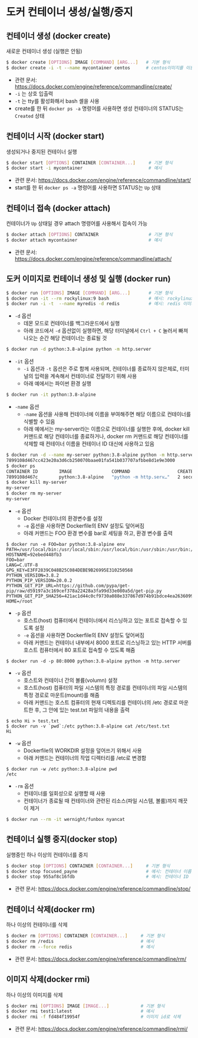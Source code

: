 # 도커 컨테이너 생성/실행/중지

##  컨테이너 생성 (docker create)
새로운 컨테이너 생성 (실행은 안됨)
```bash
$ docker create [OPTIONS] IMAGE [COMMAND] [ARG...]   # 기본 형식
$ docker create -i -t --name mycontainer centos      # centos이미지를 이용해 mycontainer 컨테이너 생성
```
- 관련 문서: https://docs.docker.com/engine/reference/commandline/create/
- `-i` 는 상호 입출력
- `-t` 는 tty를 활성화해서 bash 셸을 사용
- create를 한 뒤 `docker ps -a` 명령어를 사용하면 생성 컨테이너의 STATUS는 `Created` 상태

##  컨테이너 시작 (docker start)
생성되거나 중지된 컨테이너 실행
```bash
$ docker start [OPTIONS] CONTAINER [CONTAINER...]     # 기본 형식
$ docker start -i mycontainer                         # 예시
```
- 관련 문서: https://docs.docker.com/engine/reference/commandline/start/
- start를 한 뒤 `docker ps -a` 명령어를 사용하면 STATUS는 `Up` 상태

##  컨테이너 접속 (docker attach)
컨테이너가 `Up` 상태일 경우 attach 명령어를 사용해서 접속이 가능
```bash
$ docker attach [OPTIONS] CONTAINER                   # 기본 형식
$ docker attach mycontainer                           # 예시
```
- 관련 문서: https://docs.docker.com/engine/reference/commandline/attach/


##  도커 이미지로 컨테이너 생성 및 실행 (docker run)

```bash
$ docker run [OPTIONS] IMAGE [COMMAND] [ARG...]       # 기본 형식
$ docker run -it --rm rockylinux:9 bash               # 예시: rockylinux:9 이미지를 사용해서, 이어지는 bash 명령어를 실행(exit로 탈출)
$ docker run -i -t  --name myredis -d redis           # 예시: redis 이미지를 사용해서 myredis로 컨테이너 이름을 지정하고, 실행
```

* ```-d``` 옵션
  * 데몬 모드로 컨테이너를 백그라운드에서 실행
  * 아래 코드에서 ```-d``` 옵션없이 실행하면, 해당 터미널에서 ```Ctrl + C``` 눌러서 빠져나오는 순간 해당 컨테이너는 종료될 것
```bash
$ docker run -d python:3.8-alpine python -m http.server
```

* ```-it``` 옵션
  * ```-i``` 옵션과 ```-t``` 옵션은 주로 함께 사용되며, 컨테이너를 종료하지 않은체로, 터미널의 입력을 계속해서 컨테이너로 전달하기 위해 사용
  * 아래 예에서는 파이썬 환경 실행
```bash
$ docker run -it python:3.8-alpine
```

* ```-name``` 옵션
  * ```-name``` 옵션을 사용해 컨테이너에 이름을 부여해주면 해당 이름으로 컨테이너를 식별할 수 있음
  * 아래 예에서는 my-server라는 이름으로 컨테이너를 실행한 후에, docker kill 커맨드로 해당 컨테이너를 종료하거나, docker rm 커맨드로 해당 컨테이너를 삭제할 때 컨테이너 이름을 컨테이너 ID 대신에 사용하고 있음
```bash
$ docker run -d --name my-server python:3.8-alpine python -m http.server
7899108d467cc423e20a3d6cb250070baae01fa541b037707afbbe8d1e9e3000
$ docker ps
CONTAINER ID        IMAGE               COMMAND                  CREATED             STATUS              PORTS               NAMES
7899108d467c        python:3.8-alpine   "python -m http.serv…"   2 seconds ago       Up 3 second                             my-server
$ docker kill my-server
my-server
$ docker rm my-server
my-server
```

* ```-e``` 옵션
  * Docker 컨테이너의 환경변수를 설정
  * ```-e``` 옵션을 사용하면 Dockerfile의 ENV 설정도 덮어써짐
  * 아래 커맨드는 FOO 환경 변수를 bar로 세팅을 하고, 환경 변수를 출력

```
$ docker run -e FOO=bar python:3.8-alpine env
PATH=/usr/local/bin:/usr/local/sbin:/usr/local/bin:/usr/sbin:/usr/bin:/sbin:/bin
HOSTNAME=92ebed448fb3
FOO=bar
LANG=C.UTF-8
GPG_KEY=E3FF2839C048B25C084DEBE9B26995E310250568
PYTHON_VERSION=3.8.2
PYTHON_PIP_VERSION=20.0.2
PYTHON_GET_PIP_URL=https://github.com/pypa/get-pip/raw/d59197a3c169cef378a22428a3fa99d33e080a5d/get-pip.py
PYTHON_GET_PIP_SHA256=421ac1d44c0cf9730a088e337867d974b91bdce4ea2636099275071878cc189e
HOME=/root
```

* ```-p``` 옵션
  * 호스트(host) 컴퓨터에서 컨테이너에서 리스닝하고 있는 포트로 접속할 수 있도록 설정
  * ```-e``` 옵션을 사용하면 Dockerfile의 ENV 설정도 덮어써짐
  * 아래 커맨드는 컨테이너 내부에서 8000 포트로 리스닝하고 있는 HTTP 서버를 호스트 컴퓨터에서 80 포트로 접속할 수 있도록 해줌

```
$ docker run -d -p 80:8000 python:3.8-alpine python -m http.server
```

* ```-v``` 옵션
  * 호스트와 컨테이너 간의 볼륨(volumn) 설정
  * 호스트(host) 컴퓨터의 파일 시스템의 특정 경로를 컨테이너의 파일 시스템의 특정 경로로 마운트(mount)를 해줌
  * 아래 커맨드는 호스트 컴퓨터의 현재 디렉토리를 컨테이너의 /etc 경로로 마운트한 후, 그 안에 있는 test.txt 파일의 내용을 출력

```
$ echo Hi > test.txt
$ docker run -v `pwd`:/etc python:3.8-alpine cat /etc/test.txt
Hi
```

* ```-w``` 옵션
  * Dockerfile의 WORKDIR 설정을 덮어쓰기 위해서 사용
  * 아래 커맨드는 컨테이너의 작업 디렉터리를 /etc로 변경함

```
$ docker run -w /etc python:3.8-alpine pwd
/etc
```

* ```-rm``` 옵션
  * 컨테이너를 일회성으로 실행할 때 사용
  * 컨테이너가 종료될 때 컨테이너와 관련된 리소스(파일 시스템, 볼륨)까지 깨끗이 제거
```bash
$ docker run --rm -it wernight/funbox nyancat
```


##  컨테이너 실행 중지(docker stop)
실행중인 하나 이상의 컨테이너를 중지
```bash
$ docker stop [OPTIONS] CONTAINER [CONTAINER...]     # 기본 형식
$ docker stop focused_payne                          # 예시: 컨테이너 이름
$ docker stop 955af8c16fdb                           # 예시: 컨테이너 ID
```
- 관련 문서: https://docs.docker.com/engine/reference/commandline/stop/


##  컨테이너 삭제(docker rm)
하나 이상의 컨테이너를 삭제
```bash
$ docker rm [OPTIONS] CONTAINER [CONTAINER...]     # 기본 형식
$ docker rm /redis                                 # 예시
$ docker rm --force redis                          # 예시
```
- 관련 문서: https://docs.docker.com/engine/reference/commandline/rm/

##  이미지 삭제(docker rmi)
하나 이상의 이미지를 삭제
```bash
$ docker rmi [OPTIONS] IMAGE [IMAGE...]            # 기본 형식
$ docker rmi test1:latest                          # 예시
$ docker rmi -f fd484f19954f                       # 이미지 id로 삭제
```
- 관련 문서: https://docs.docker.com/engine/reference/commandline/rmi/